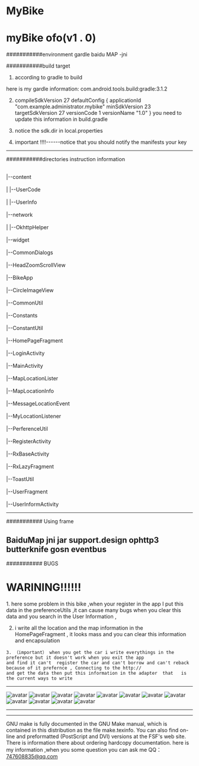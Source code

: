 # MyBike
myBike ofo(v1 . 0)
===========================================

###########environment gardle
baidu MAP -jni


###########build target

1. according to gradle to build 

here is my gardle information: 
com.android.tools.build:gradle:3.1.2

2.   compileSdkVersion 27
      defaultConfig {
        applicationId "com.example.administrator.mybike"
        minSdkVersion 23
        targetSdkVersion 27
        versionCode 1
        versionName "1.0"
        }
        you need to update this information in build.gradle
        
 3. notice the sdk.dir in local.properties
 
 4. important !!!!------notice that you should notify the manifests your key 
    
--------------------
 ###########directories instruction information
 
 
 

  <br>|--content</br>
   <br> |   |--UserCode</br>
  <br>  |   |--UserInfo</br>
  <br>  |--network</br>
  <br>  |   |--OkhttpHelper</br>
  <br>  |--widget</br>
  <br>      |--CommonDialogs</br>
   <br>     |--HeadZoomScrollView</br>
   <br> |--BikeApp</br>
  <br>  |--CircleImageView</br>
  <br>  |--CommonUtil</br>
  <br>  |--Constants</br>
  <br>  |--ConstantUtil</br>
   <br> |--HomePageFragment</br>
   <br> |--LoginActivity</br>
   <br> |--MainActivity</br>
   <br> |--MapLocationLister</br>
   <br> |--MapLocationInfo</br>
  <br>  |--MessageLocationEvent</br>
  <br>  |--MyLocationListener</br>
  <br>  |--PerferenceUtil</br>
  <br>  |--RegisterActivity</br>
   <br> |--RxBaseActivity</br>
   <br> |--RxLazyFragment</br>
   <br> |--ToastUtil</br>
   <br> |--UserFragment</br>
   <br> |--UserInformActivity</br>
  
  ------------------------
   ########### Using frame
   
   
   BaiduMap jni jar     support.design    ophttp3     butterknife     gosn     eventbus
   -----------------------
    
  ###########       BUGS
  <h1>WARINING!!!!!!</h1>
  1. here some problem in this bike ,when your register in the app I put this data in the preferenceUtils ,it can cause many bugs 
   when you clear this data 
   and you search in the User Information , 
   
   2. i write all the location and the map  information  in the  HomePageFragment , it looks mass and
    you can clear this information and encapsulation
    
    3. （important） when you get the car i write everythings in the preference but it doesn't work when you exit the app
    and find it can't  register the car and can't borrow and can't reback because of it prefernce , Connecting to the http://
    and get the data then put this information in the adapter  that   is  the current ways to write 
   


-------------------------------------------------------------
![avatar](/app/src/main/assets/register.jpg)
![avatar](/app/src/main/assets/login.jpg)
![avatar](/app/src/main/assets/UserInformation1.jpg)
![avatar](/app/src/main/assets/bar.jpg)
![avatar](/app/src/main/assets/infowindow.jpg)
![avatar](/app/src/main/assets/map.jpg)
![avatar](/app/src/main/assets/myBike.jpg)
![avatar](/app/src/main/assets/return.png)
![avatar](/app/src/main/assets/backcars.png)
![avatar](/app/src/main/assets/returnsuccess.png)
![avatar](/app/src/main/assets/time.png)
![avatar](/app/src/main/assets/userInform.png)


-------------------------------------------














-------------

GNU make is fully documented in the GNU Make manual, which is contained
in this distribution as the file make.texinfo.  You can also find
on-line and preformatted (PostScript and DVI) versions at the FSF's web
site.  There is information there about ordering hardcopy documentation.
 here is my information ,when you some question you can ask me 
   QQ：747608835@qq.com
   
   
   
